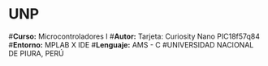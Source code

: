 # UNP
#**Curso:** Microcontroladores I 
#**Autor:** Tarjeta: Curiosity Nano PIC18f57q84 
#**Entorno:** MPLAB X IDE 
#**Lenguaje:** AMS - C 
#UNIVERSIDAD NACIONAL DE PIURA, PERÚ
